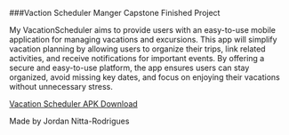 ###Vaction Scheduler Manger Capstone Finished Project

<p>My VacationScheduler aims to provide users with an easy-to-use mobile application for managing vacations and excursions. This app will simplify vacation planning by allowing users to organize their trips, link related activities, and receive notifications for important events. By offering a secure and easy-to-use platform, the app ensures users can stay organized, avoid missing key dates, and focus on enjoying their vacations without unnecessary stress.</p>

<a href="https://raw.githubusercontent.com/JordanNitta/VactionSchedulerMangerCapstone/main/app-release.apk" download>Vacation Scheduler APK Download</a>

<p>Made by Jordan Nitta-Rodrigues</p>
